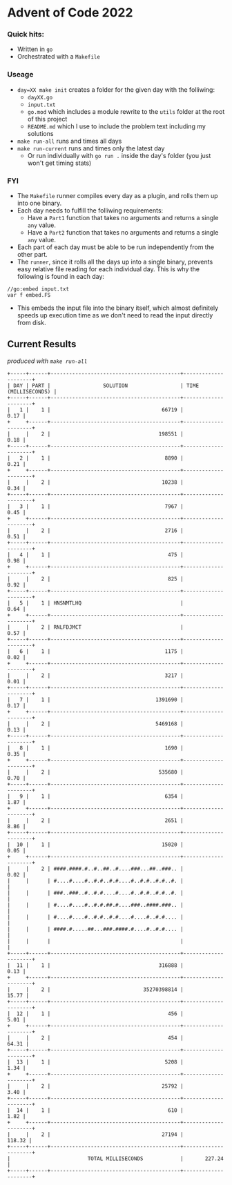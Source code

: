 # Advent of Code 2022

### Quick hits:
* Written in `go`
* Orchestrated with a `Makefile`

### Useage
* `day=XX make init` creates a folder for the given day with the folliwing:
    * `dayXX.go`
    * `input.txt`
    * `go.mod` which includes a module rewrite to the `utils` folder at the root of this project
    * `README.md` which I use to include the problem text including my solutions
* `make run-all` runs and times all days
* `make run-current` runs and times only the latest day
  * Or run individually  with `go run .` inside the day's folder (you just won't get timing stats)

### FYI
* The `Makefile` runner compiles every day as a plugin, and rolls them up into one binary.
* Each day needs to fulfill the folliwing requirements:
  * Have a `Part1` function that takes no arguments and returns a single `any` value.
  * Have a `Part2` function that takes no arguments and returns a single `any` value.
* Each part of each day must be able to be run independently from the other part.
* The `runner`, since it rolls all the days up into a single binary, prevents easy relative file reading for each individual day. This is why the following is found in each day: 
```
//go:embed input.txt
var f embed.FS
```
* This embeds the input file into the binary itself, which almost definitely speeds up execution time as we don't need to read the input directly from disk. 

## Current Results 
*produced with `make run-all`*

```
+-----+------+------------------------------------------+---------------------+
| DAY | PART |                 SOLUTION                 | TIME (MILLISECONDS) |
+-----+------+------------------------------------------+---------------------+
|   1 |    1 |                                    66719 |                0.17 |
+     +------+------------------------------------------+---------------------+
|     |    2 |                                   198551 |                0.18 |
+-----+------+------------------------------------------+---------------------+
|   2 |    1 |                                     8890 |                0.21 |
+     +------+------------------------------------------+---------------------+
|     |    2 |                                    10238 |                0.34 |
+-----+------+------------------------------------------+---------------------+
|   3 |    1 |                                     7967 |                0.45 |
+     +------+------------------------------------------+---------------------+
|     |    2 |                                     2716 |                0.51 |
+-----+------+------------------------------------------+---------------------+
|   4 |    1 |                                      475 |                0.98 |
+     +------+------------------------------------------+---------------------+
|     |    2 |                                      825 |                0.92 |
+-----+------+------------------------------------------+---------------------+
|   5 |    1 | HNSNMTLHQ                                |                0.64 |
+     +------+------------------------------------------+---------------------+
|     |    2 | RNLFDJMCT                                |                0.57 |
+-----+------+------------------------------------------+---------------------+
|   6 |    1 |                                     1175 |                0.02 |
+     +------+------------------------------------------+---------------------+
|     |    2 |                                     3217 |                0.01 |
+-----+------+------------------------------------------+---------------------+
|   7 |    1 |                                  1391690 |                0.17 |
+     +------+------------------------------------------+---------------------+
|     |    2 |                                  5469168 |                0.13 |
+-----+------+------------------------------------------+---------------------+
|   8 |    1 |                                     1690 |                0.35 |
+     +------+------------------------------------------+---------------------+
|     |    2 |                                   535680 |                0.70 |
+-----+------+------------------------------------------+---------------------+
|   9 |    1 |                                     6354 |                1.87 |
+     +------+------------------------------------------+---------------------+
|     |    2 |                                     2651 |                8.86 |
+-----+------+------------------------------------------+---------------------+
|  10 |    1 |                                    15020 |                0.05 |
+     +------+------------------------------------------+---------------------+
|     |    2 | ####.####.#..#..##..#....###...##..###.. |                0.02 |
|     |      | #....#....#..#.#..#.#....#..#.#..#.#..#. |                     |
|     |      | ###..###..#..#.#....#....#..#.#..#.#..#. |                     |
|     |      | #....#....#..#.#.##.#....###..####.###.. |                     |
|     |      | #....#....#..#.#..#.#....#....#..#.#.... |                     |
|     |      | ####.#.....##...###.####.#....#..#.#.... |                     |
|     |      |                                          |                     |
+-----+------+------------------------------------------+---------------------+
|  11 |    1 |                                   316888 |                0.13 |
+     +------+------------------------------------------+---------------------+
|     |    2 |                              35270398814 |               15.77 |
+-----+------+------------------------------------------+---------------------+
|  12 |    1 |                                      456 |                5.01 |
+     +------+------------------------------------------+---------------------+
|     |    2 |                                      454 |               64.31 |
+-----+------+------------------------------------------+---------------------+
|  13 |    1 |                                     5208 |                1.34 |
+     +------+------------------------------------------+---------------------+
|     |    2 |                                    25792 |                3.40 |
+-----+------+------------------------------------------+---------------------+
|  14 |    1 |                                      610 |                1.82 |
+     +------+------------------------------------------+---------------------+
|     |    2 |                                    27194 |              118.32 |
+-----+------+------------------------------------------+---------------------+
|                         TOTAL MILLISECONDS            |       227.24        |
+-----+------+------------------------------------------+---------------------+ 
```
